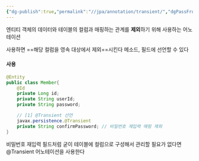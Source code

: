 ```yaml
---
{"dg-publish":true,"permalink":"//jpa/annotation/transient/","dgPassFrontmatter":true}
---
```



엔티티 객체의 데이터와 테이블의 컬럼과 매핑하는 관계를 **제외**하기 위해 사용하는 어노테이션

사용하면 ==해당 컬럼을 영속 대상에서 제외==시킨다
메소드, 필드에 선언할 수 있다

#### 사용
```java
@Entity
public class Member{
    @Id
    private Long id;
    private String userId;
    private String password;

    // [1] @Transient 선언
    javax.persistence.@Transient 
    private String confirmPassword; // 비밀번호 재입력 매핑 제외
}
```

비밀번호 재입력 필드처럼 굳이  테이블에 컬럼으로 구성해서 관리할 필요가 없다면 @Transient 어노테이션을 사용한다